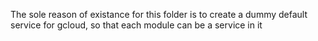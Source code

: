 The sole reason of existance for this folder is to create a dummy default service for gcloud, so that each module can be a service in it
